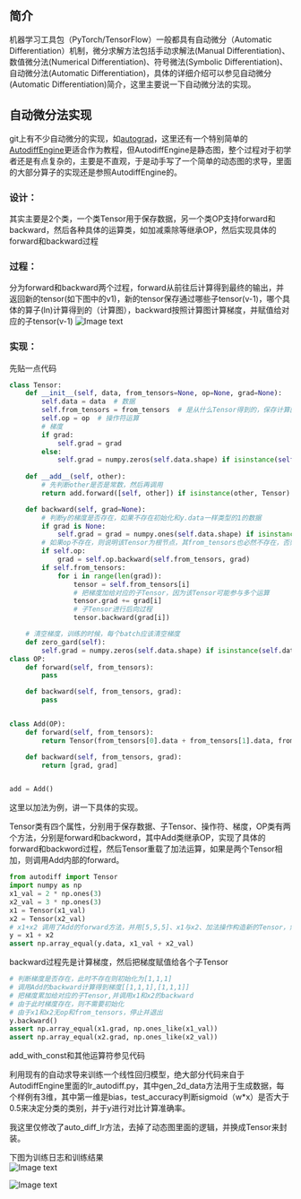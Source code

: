 ## 简介
机器学习工具包（PyTorch/TensorFlow）一般都具有自动微分（Automatic Differentiation）机制，微分求解方法包括手动求解法(Manual Differentiation)、数值微分法(Numerical Differentiation)、符号微法(Symbolic Differentiation)、自动微分法(Automatic Differentiation)，具体的详细介绍可以参见自动微分(Automatic Differentiation)简介，这里主要说一下自动微分法的实现。

## 自动微分法实现
git上有不少自动微分的实现，如[autograd](https://github.com/HIPS/autograd)，这里还有一个特别简单的[AutodiffEngine](https://github.com/mrcat2018/AutodiffEngine)更适合作为教程，但AutodiffEngine是静态图，整个过程对于初学者还是有点复杂的，主要是不直观，于是动手写了一个简单的动态图的求导，里面的大部分算子的实现还是参照AutodiffEngine的。

### 设计：
其实主要是2个类，一个类Tensor用于保存数据，另一个类OP支持forward和backward，然后各种具体的运算类，如加减乘除等继承OP，然后实现具体的forward和backward过程

### 过程：
分为forward和backward两个过程，forward从前往后计算得到最终的输出，并返回新的tensor(如下图中的v1)，新的tensor保存通过哪些子tensor(v-1)，哪个具体的算子(ln)计算得到的（计算图），backward按照计算图计算梯度，并赋值给对应的子tensor(v-1)
![Image text](https://github.com/tiandiweizun/autodiff/blob/master/img-folder/%E8%87%AA%E5%8A%A8%E5%BE%AE%E5%88%86%E8%BF%87%E7%A8%8B.jpg)

### 实现：

先贴一点代码
```python
class Tensor:
    def __init__(self, data, from_tensors=None, op=None, grad=None):
        self.data = data  # 数据
        self.from_tensors = from_tensors  # 是从什么Tensor得到的，保存计算图的历史
        self.op = op  # 操作符运算
        # 梯度
        if grad:
            self.grad = grad
        else:
            self.grad = numpy.zeros(self.data.shape) if isinstance(self.data, numpy.ndarray) else 0
    
    def __add__(self, other):
        # 先判断other是否是常数，然后再调用
        return add.forward([self, other]) if isinstance(other, Tensor) else add_with_const.forward([self, other])

    def backward(self, grad=None):
        # 判断y的梯度是否存在，如果不存在初始化和y.data一样类型的1的数据
        if grad is None:
            self.grad = grad = numpy.ones(self.data.shape) if isinstance(self.data, numpy.ndarray) else 1
        # 如果op不存在，则说明该Tensor为根节点，其from_tensors也必然不存在，否则计算梯度
        if self.op:
            grad = self.op.backward(self.from_tensors, grad)
        if self.from_tensors:
            for i in range(len(grad)):
                tensor = self.from_tensors[i]
                # 把梯度加给对应的子Tensor，因为该Tensor可能参与多个运算
                tensor.grad += grad[i]
                # 子Tensor进行后向过程
                tensor.backward(grad[i])

    # 清空梯度，训练的时候，每个batch应该清空梯度
    def zero_gard(self):
        self.grad = numpy.zeros(self.data.shape) if isinstance(self.data, numpy.ndarray) else 0
class OP:
    def forward(self, from_tensors):
        pass

    def backward(self, from_tensors, grad):
        pass


class Add(OP):
    def forward(self, from_tensors):
        return Tensor(from_tensors[0].data + from_tensors[1].data, from_tensors, self)

    def backward(self, from_tensors, grad):
        return [grad, grad]


add = Add()
```
这里以加法为例，讲一下具体的实现。

Tensor类有四个属性，分别用于保存数据、子Tensor、操作符、梯度，OP类有两个方法，分别是forward和backword，其中Add类继承OP，实现了具体的forward和backword过程，然后Tensor重载了加法运算，如果是两个Tensor相加，则调用Add内部的forward。

```python
from autodiff import Tensor
import numpy as np
x1_val = 2 * np.ones(3)
x2_val = 3 * np.ones(3)
x1 = Tensor(x1_val)
x2 = Tensor(x2_val)
# x1+x2 调用了Add的forward方法，并用[5,5,5]、x1与x2、加法操作构造新的Tensor，然后赋值给y
y = x1 + x2
assert np.array_equal(y.data, x1_val + x2_val)
```
backward过程先是计算梯度，然后把梯度赋值给各个子Tensor
```python
# 判断梯度是否存在，此时不存在则初始化为[1,1,1]
# 调用Add的backward计算得到梯度[[1,1,1],[1,1,1]]
# 把梯度累加给对应的子Tensor,并调用x1和x2的backward
# 由于此时梯度存在，则不需要初始化
# 由于x1和x2无op和from_tensors，停止并退出
y.backward()
assert np.array_equal(x1.grad, np.ones_like(x1_val))
assert np.array_equal(x2.grad, np.ones_like(x2_val))
```
add_with_const和其他运算符参见代码

利用现有的自动求导来训练一个线性回归模型，绝大部分代码来自于AutodiffEngine里面的lr_autodiff.py，其中gen_2d_data方法用于生成数据，每个样例有3维，其中第一维是bias，test_accuracy判断sigmoid（w*x）是否大于0.5来决定分类的类别，并于y进行对比计算准确率。

我这里仅修改了auto_diff_lr方法，去掉了动态图里面的逻辑，并换成Tensor来封装。

下图为训练日志和训练结果
</br>
![Image text](https://github.com/tiandiweizun/autodiff/blob/master/img-folder/%E8%AE%AD%E7%BB%83%E6%97%A5%E5%BF%97%20.jpg)

![Image text](https://github.com/tiandiweizun/autodiff/blob/master/img-folder/%E8%AE%AD%E7%BB%83%E7%BB%93%E6%9E%9C.jpg)




